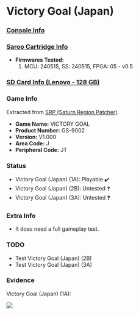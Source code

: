 # Victory Goal (Japan)

### [Console Info](../../../../../Info/Consoles/VA13/README.md)

### [Saroo Cartridge Info](../../../../../Info/Cartridges/RetroGameParadiseStore/1.32F/README.md)

- <b>Firmwares Tested:</b>
  1. MCU: 240515, SS: 240515, FPGA: 05 - v0.5

### [SD Card Info (Lenovo - 128 GB)](../../../../../Info/SdCards/Lenovo/128GB/fat32/README.md)

### Game Info

Extracted from [SRP (Saturn Region Patcher)](https://segaxtreme.net/resources/saturn-region-patcher.81/download).

- <b>Game Name:</b> VICTORY GOAL
- <b>Product Number:</b> GS-9002
- <b>Version:</b> V1.000
- <b>Area Code:</b> J
- <b>Peripheral Code:</b> JT

### Status

- Victory Goal (Japan) (1A): Playable :heavy_check_mark:
- Victory Goal (Japan) (2B): Untested :question:
- Victory Goal (Japan) (3A): Untested :question:

### Extra Info

- It does need a full gameplay test.

### TODO

- Test Victory Goal (Japan) (2B)
- Test Victory Goal (Japan) (3A)

### Evidence

Victory Goal (Japan) (1A):

[![](https://img.youtube.com/vi/QR5n1xpjVuc/0.jpg)](https://www.youtube.com/watch?v=QR5n1xpjVuc)
